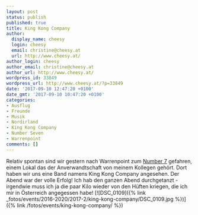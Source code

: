 ```yaml
---
layout: post
status: publish
published: true
title: King Kong Company
author:
  display_name: cheesy
  login: cheesy
  email: christine@cheesy.at
  url: http://www.cheesy.at/
author_login: cheesy
author_email: christine@cheesy.at
author_url: http://www.cheesy.at/
wordpress_id: 33849
wordpress_url: http://www.cheesy.at/?p=33849
date: '2017-09-10 12:47:20 +0100'
date_gmt: '2017-09-10 10:47:20 +0100'
categories:
- Ausflug
- Freunde
- Musik
- Nordirland
- King Kong Company
- Number Seven
- Warrenpoint
comments: []
---
```

Relativ spontan sind wir gestern nach Warrenpoint zum [Number 7](http://www.number7restaurant.com/) gefahren, einem Lokal das der Anverwandtschaft von meinem Kollegen gehört. Dort haben wir uns eine Band namens King Kong Company angesehen. Der Abend war der volle Erfolg!
Ich hab den ganzen Abend durchgetanzt - irgendwie muss ich ja die paar Kilo wieder von den Hüften kriegen, die ich mir in Österreich angegessen habe!
[![DSC_0109]({% link _fotos/events/2016-2020/2017-2/king-kong-company/DSC_0109.jpg %})]({% link /fotos/events/king-kong-company/ %})

